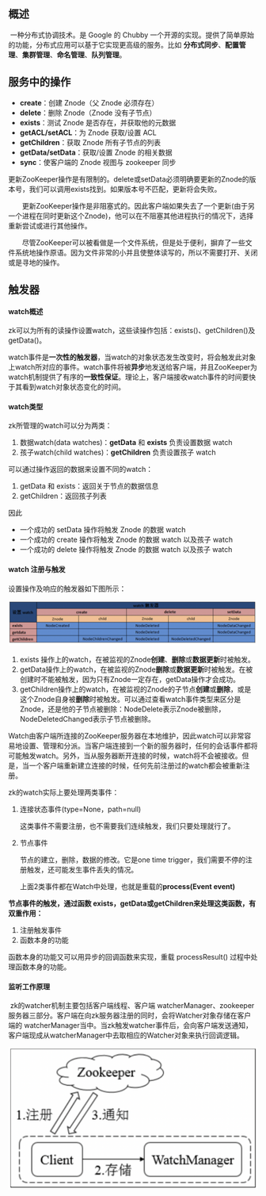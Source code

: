 ## 概述

​		一种分布式协调技术。是 Google 的 Chubby 一个开源的实现。提供了简单原始的功能，分布式应用可以基于它实现更高级的服务。比如 **分布式同步**、**配置管理**、**集群管理**、**命名管理**、**队列管理**。



## 服务中的操作

- **create**：创建 Znode（父 Znode 必须存在）
- **delete**：删除 Znode（Znode 没有子节点）
- **exists**：测试 Znode 是否存在，并获取他的元数据
- **getACL/setACL**：为 Znode 获取/设置 ACL
- **getChildren**：获取 Znode 所有子节点的列表
- **getData/setData**：获取/设置 Znode 的相关数据
- **sync**：使客户端的 Znode 视图与 zookeeper 同步

​		更新ZooKeeper操作是有限制的。delete或setData必须明确要更新的Znode的版本号，我们可以调用exists找到。如果版本号不匹配，更新将会失败。

　　更新ZooKeeper操作是非阻塞式的。因此客户端如果失去了一个更新(由于另一个进程在同时更新这个Znode)，他可以在不阻塞其他进程执行的情况下，选择重新尝试或进行其他操作。

　　尽管ZooKeeper可以被看做是一个文件系统，但是处于便利，摒弃了一些文件系统地操作原语。因为文件非常的小并且使整体读写的，所以不需要打开、关闭或是寻地的操作。



## 触发器

#### watch概述

​		zk可以为所有的读操作设置watch，这些读操作包括：exists()、getChildren()及getData()。

​		watch事件是**一次性的触发器**，当watch的对象状态发生改变时，将会触发此对象上watch所对应的事件。watch事件将被**异步**地发送给客户端，并且ZooKeeper为watch机制提供了有序的**一致性保证**。理论上，客户端接收watch事件的时间要快于其看到watch对象状态变化的时间。



#### watch类型

zk所管理的watch可以分为两类：

1. 数据watch(data watches)：**getData** 和 **exists** 负责设置数据 watch
2. 孩子watch(child watches)：**getChildren** 负责设置孩子 watch

可以通过操作返回的数据来设置不同的watch：

1. getData 和 exists：返回关于节点的数据信息
2. getChildren：返回孩子列表

因此

- 一个成功的 setData 操作将触发 Znode 的数据 watch
- 一个成功的 create 操作将触发 Znode 的数据 watch 以及孩子 watch
- 一个成功的 delete 操作将触发 Znode 的数据 watch 以及孩子 watch



#### watch 注册与触发

设置操作及响应的触发器如下图所示：

![image-20210427144005842](zookeeper.assets/image-20210427144005842.png)

1. exists 操作上的watch，在被监视的Znode**创建**、**删除**或**数据更新**时被触发。
2. getData操作上的watch，在被监视的Znode**删除**或**数据更新**时被触发。在被创建时不能被触发，因为只有Znode一定存在，getData操作才会成功。
3. getChildren操作上的watch，在被监视的Znode的子节点**创建**或**删除**，或是这个Znode自身被**删除**时被触发。可以通过查看watch事件类型来区分是Znode，还是他的子节点被删除：NodeDelete表示Znode被删除，NodeDeletedChanged表示子节点被删除。



​		Watch由客户端所连接的ZooKeeper服务器在本地维护，因此watch可以非常容易地设置、管理和分派。当客户端连接到一个新的服务器时，任何的会话事件都将可能触发watch。另外，当从服务器断开连接的时候，watch将不会被接收。但是，当一个客户端重新建立连接的时候，任何先前注册过的watch都会被重新注册。



zk的watch实际上要处理两类事件：

1. 连接状态事件(type=None，path=null)

   这类事件不需要注册，也不需要我们连续触发，我们只要处理就行了。

2. 节点事件

   节点的建立，删除，数据的修改。它是one time trigger，我们需要不停的注册触发，还可能发生事件丢失的情况。

   上面2类事件都在Watch中处理，也就是重载的**process(Event event)**

   

**节点事件的触发，通过函数 exists，getData或getChildren来处理这类函数，有双重作用：**

1. 注册触发事件
2. 函数本身的功能

函数本身的功能又可以用异步的回调函数来实现，重载 processResult() 过程中处理函数本身的功能。



#### 监听工作原理

​		zk的watcher机制主要包括客户端线程、客户端 watcherManager、zookeeper服务器三部分。客户端在向zk服务器注册的同时，会将Watcher对象存储在客户端的 watcherManager当中。当zk触发watcher事件后，会向客户端发送通知，客户端现成从watcherManager中去取相应的Watcher对象来执行回调逻辑。

![image-20210427184210380](zookeeper.assets/image-20210427184210380.png)





























